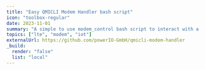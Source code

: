 ```yaml
---
title: "Easy QMICLI Modem Handler bash script"
icon: "toolbox-regular"
date: 2023-11-01
summary: "A simple to use modem_control bash script to interact with a modem device with qmicli."
topics: ["lte", "modem", "iot"]
externalUrl: https://github.com/powerIO-GmbH/qmicli-modem-handler
_build:
  render: "false"
  list: "local"
---
```

